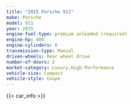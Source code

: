 ```yaml
---
title: "2015 Porsche 911"
make: Porsche
model: 911
year: 2015
engine-fuel-type: premium unleaded (required)
engine-hp: 400
engine-cylinders: 6
transmission-type: Manual
driven-wheels: Rear wheel drive
number-of-doors: 2
market-category: Luxury,High-Performance
vehicle-size: Compact
vehicle-style: Coupe
---
```


{{< car_info >}}
